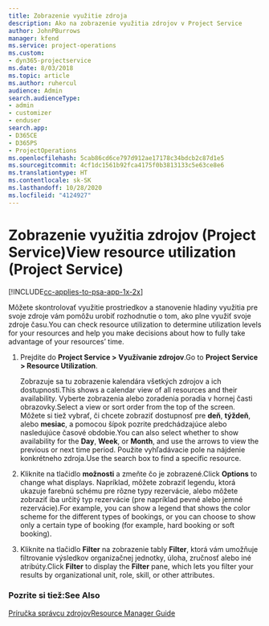 ```yaml
---
title: Zobrazenie využitie zdroja
description: Ako na zobrazenie využitia zdrojov v Project Service
author: JohnPBurrows
manager: kfend
ms.service: project-operations
ms.custom:
- dyn365-projectservice
ms.date: 8/03/2018
ms.topic: article
ms.author: ruhercul
audience: Admin
search.audienceType:
- admin
- customizer
- enduser
search.app:
- D365CE
- D365PS
- ProjectOperations
ms.openlocfilehash: 5cab86cd6ce797d912ae17178c34bdcb2c87d1e5
ms.sourcegitcommit: 4cf1dc1561b92fca4175f0b3813133c5e63ce8e6
ms.translationtype: HT
ms.contentlocale: sk-SK
ms.lasthandoff: 10/28/2020
ms.locfileid: "4124927"
---
```

# <a name="view-resource-utilization-project-service"></a><span data-ttu-id="ca375-103">Zobrazenie využitia zdrojov (Project Service)</span><span class="sxs-lookup"><span data-stu-id="ca375-103">View resource utilization (Project Service)</span></span>

[!INCLUDE[cc-applies-to-psa-app-1x-2x](../includes/cc-applies-to-psa-app-1x-2x.md)]

<span data-ttu-id="ca375-104">Môžete skontrolovať využitie prostriedkov a stanovenie hladiny využitia pre svoje zdroje vám pomôžu urobiť rozhodnutie o tom, ako plne využiť svoje zdroje času.</span><span class="sxs-lookup"><span data-stu-id="ca375-104">You can check resource utilization to determine utilization levels for your resources and help you make decisions about how to fully take advantage of your resources’ time.</span></span>  
  
1. <span data-ttu-id="ca375-105">Prejdite do **Project Service > Využívanie zdrojov**.</span><span class="sxs-lookup"><span data-stu-id="ca375-105">Go to **Project Service > Resource Utilization**.</span></span> 

     <span data-ttu-id="ca375-106">Zobrazuje sa tu zobrazenie kalendára všetkých zdrojov a ich dostupnosti.</span><span class="sxs-lookup"><span data-stu-id="ca375-106">This shows a calendar view of all resources and their availability.</span></span> <span data-ttu-id="ca375-107">Vyberte zobrazenia alebo zoradenia poradia v hornej časti obrazovky.</span><span class="sxs-lookup"><span data-stu-id="ca375-107">Select a view or sort order from the top of the screen.</span></span> <span data-ttu-id="ca375-108">Môžete si tiež vybrať, či chcete zobraziť dostupnosť pre **deň**, **týždeň**, alebo **mesiac**, a pomocou šípok pozrite predchádzajúce alebo nasledujúce časové obdobie.</span><span class="sxs-lookup"><span data-stu-id="ca375-108">You can also select whether to show availability for the **Day**, **Week**, or **Month**, and use the arrows to view the previous or next time period.</span></span> <span data-ttu-id="ca375-109">Použite vyhľadávacie pole na nájdenie konkrétneho zdroja.</span><span class="sxs-lookup"><span data-stu-id="ca375-109">Use the search box to find a specific resource.</span></span>      
  
2. <span data-ttu-id="ca375-110">Kliknite na tlačidlo **možnosti** a zmeňte čo je zobrazené.</span><span class="sxs-lookup"><span data-stu-id="ca375-110">Click **Options** to change what displays.</span></span> <span data-ttu-id="ca375-111">Napríklad, môžete zobraziť legendu, ktorá ukazuje farebnú schému pre rôzne typy rezervácie, alebo môžete zobraziť iba určitý typ rezervácie (pre napríklad pevné alebo jemné rezervácie).</span><span class="sxs-lookup"><span data-stu-id="ca375-111">For example, you can show a legend that shows the color scheme for the different types of bookings, or you can choose to show only a certain type of booking (for example, hard booking or soft booking).</span></span>  

3. <span data-ttu-id="ca375-112">Kliknite na tlačidlo **Filter** na zobrazenie tably **Filter**, ktorá vám umožňuje filtrovanie výsledkov organizačnej jednotky, úloha, zručnosť alebo iné atribúty.</span><span class="sxs-lookup"><span data-stu-id="ca375-112">Click **Filter** to display the **Filter** pane, which lets you filter your results by organizational unit, role, skill, or other attributes.</span></span>  
  
### <a name="see-also"></a><span data-ttu-id="ca375-113">Pozrite si tiež:</span><span class="sxs-lookup"><span data-stu-id="ca375-113">See Also</span></span>  
 [<span data-ttu-id="ca375-114">Príručka správcu zdrojov</span><span class="sxs-lookup"><span data-stu-id="ca375-114">Resource Manager Guide</span></span>](../psa/resource-manager-guide.md)
